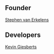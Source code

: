 ## Founder
[Stephen van Erkelens](https://github.com/StephenF369)  

## Developers
[Kevin Giesberts](Test.com)